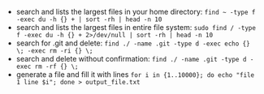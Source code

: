 - search and lists the largest files in your home directory: `find ~ -type f -exec du -h {} + | sort -rh | head -n 10`
- search and lists the largest files in entire file system: `sudo find / -type f -exec du -h {} + 2>/dev/null | sort -rh | head -n 10`
- search for .git and delete: `find ./ -name .git -type d -exec echo {} \; -exec rm -ri {} \;`
- search and delete without confirmation: `find ./ -name .git -type d -exec rm -rf {} \;`
- generate a file and fill it with lines `for i in {1..10000}; do echo "file 1 line $i"; done > output_file.txt`

